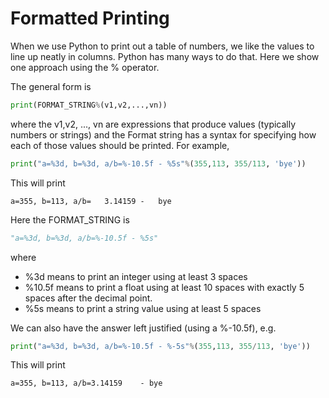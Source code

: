 # Formatted Printing
When we use Python to print out a table of numbers, we like the values to line up neatly in columns.
Python has many ways to do that. Here we show one approach using the % operator.

The general form is
``` python
print(FORMAT_STRING%(v1,v2,...,vn))
```
where the v1,v2, ..., vn are expressions that produce values (typically numbers or strings)
and the Format string has a syntax for specifying how each of those values should be printed.
For example,
``` python
print("a=%3d, b=%3d, a/b=%-10.5f - %5s"%(355,113, 355/113, 'bye'))
```
This will print
``` text
a=355, b=113, a/b=   3.14159 -   bye
```
Here the FORMAT_STRING is
``` python
"a=%3d, b=%3d, a/b=%-10.5f - %5s"
```
where
* %3d means to print an integer using at least 3 spaces
* %10.5f means to print a float using at least 10 spaces with exactly 5 spaces after the decimal point.
* %5s means to print a string value using at least 5 spaces




We can also have the answer left justified (using a %-10.5f), e.g.
``` python
print("a=%3d, b=%3d, a/b=%-10.5f - %-5s"%(355,113, 355/113, 'bye'))
```
This will print
``` text
a=355, b=113, a/b=3.14159    - bye
```
